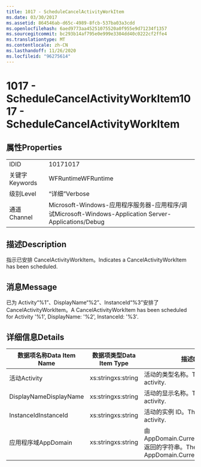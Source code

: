 ```yaml
---
title: 1017 - ScheduleCancelActivityWorkItem
ms.date: 03/30/2017
ms.assetid: 864546ab-d65c-4989-8fcb-537ba03a3cdd
ms.openlocfilehash: 6aed9773aa45251075520a0f955e9d71234f1357
ms.sourcegitcommit: bc293b14af795e0e999e3304dd40c0222cf2ffe4
ms.translationtype: MT
ms.contentlocale: zh-CN
ms.lasthandoff: 11/26/2020
ms.locfileid: "96275614"
---
```

# <a name="1017---schedulecancelactivityworkitem"></a><span data-ttu-id="9af2a-102">1017 - ScheduleCancelActivityWorkItem</span><span class="sxs-lookup"><span data-stu-id="9af2a-102">1017 - ScheduleCancelActivityWorkItem</span></span>

## <a name="properties"></a><span data-ttu-id="9af2a-103">属性</span><span class="sxs-lookup"><span data-stu-id="9af2a-103">Properties</span></span>  
  
|||  
|-|-|  
|<span data-ttu-id="9af2a-104">ID</span><span class="sxs-lookup"><span data-stu-id="9af2a-104">ID</span></span>|<span data-ttu-id="9af2a-105">1017</span><span class="sxs-lookup"><span data-stu-id="9af2a-105">1017</span></span>|  
|<span data-ttu-id="9af2a-106">关键字</span><span class="sxs-lookup"><span data-stu-id="9af2a-106">Keywords</span></span>|<span data-ttu-id="9af2a-107">WFRuntime</span><span class="sxs-lookup"><span data-stu-id="9af2a-107">WFRuntime</span></span>|  
|<span data-ttu-id="9af2a-108">级别</span><span class="sxs-lookup"><span data-stu-id="9af2a-108">Level</span></span>|<span data-ttu-id="9af2a-109">“详细”</span><span class="sxs-lookup"><span data-stu-id="9af2a-109">Verbose</span></span>|  
|<span data-ttu-id="9af2a-110">通道</span><span class="sxs-lookup"><span data-stu-id="9af2a-110">Channel</span></span>|<span data-ttu-id="9af2a-111">Microsoft-Windows-应用程序服务器-应用程序/调试</span><span class="sxs-lookup"><span data-stu-id="9af2a-111">Microsoft-Windows-Application Server-Applications/Debug</span></span>|  
  
## <a name="description"></a><span data-ttu-id="9af2a-112">描述</span><span class="sxs-lookup"><span data-stu-id="9af2a-112">Description</span></span>  

 <span data-ttu-id="9af2a-113">指示已安排 CancelActivityWorkItem。</span><span class="sxs-lookup"><span data-stu-id="9af2a-113">Indicates a CancelActivityWorkItem has been scheduled.</span></span>  
  
## <a name="message"></a><span data-ttu-id="9af2a-114">消息</span><span class="sxs-lookup"><span data-stu-id="9af2a-114">Message</span></span>  

 <span data-ttu-id="9af2a-115">已为 Activity“%1”、DisplayName“%2”、InstanceId“%3”安排了 CancelActivityWorkItem。</span><span class="sxs-lookup"><span data-stu-id="9af2a-115">A CancelActivityWorkItem has been scheduled for Activity '%1', DisplayName: '%2', InstanceId: '%3'.</span></span>  
  
## <a name="details"></a><span data-ttu-id="9af2a-116">详细信息</span><span class="sxs-lookup"><span data-stu-id="9af2a-116">Details</span></span>  
  
|<span data-ttu-id="9af2a-117">数据项名称</span><span class="sxs-lookup"><span data-stu-id="9af2a-117">Data Item Name</span></span>|<span data-ttu-id="9af2a-118">数据项类型</span><span class="sxs-lookup"><span data-stu-id="9af2a-118">Data Item Type</span></span>|<span data-ttu-id="9af2a-119">描述</span><span class="sxs-lookup"><span data-stu-id="9af2a-119">Description</span></span>|  
|--------------------|--------------------|-----------------|  
|<span data-ttu-id="9af2a-120">活动</span><span class="sxs-lookup"><span data-stu-id="9af2a-120">Activity</span></span>|<span data-ttu-id="9af2a-121">xs:string</span><span class="sxs-lookup"><span data-stu-id="9af2a-121">xs:string</span></span>|<span data-ttu-id="9af2a-122">活动的类型名称。</span><span class="sxs-lookup"><span data-stu-id="9af2a-122">The type name of the activity.</span></span>|  
|<span data-ttu-id="9af2a-123">DisplayName</span><span class="sxs-lookup"><span data-stu-id="9af2a-123">DisplayName</span></span>|<span data-ttu-id="9af2a-124">xs:string</span><span class="sxs-lookup"><span data-stu-id="9af2a-124">xs:string</span></span>|<span data-ttu-id="9af2a-125">活动的显示名称。</span><span class="sxs-lookup"><span data-stu-id="9af2a-125">The display name of the activity.</span></span>|  
|<span data-ttu-id="9af2a-126">InstanceId</span><span class="sxs-lookup"><span data-stu-id="9af2a-126">InstanceId</span></span>|<span data-ttu-id="9af2a-127">xs:string</span><span class="sxs-lookup"><span data-stu-id="9af2a-127">xs:string</span></span>|<span data-ttu-id="9af2a-128">活动的实例 ID。</span><span class="sxs-lookup"><span data-stu-id="9af2a-128">The instance id of the activity.</span></span>|  
|<span data-ttu-id="9af2a-129">应用程序域</span><span class="sxs-lookup"><span data-stu-id="9af2a-129">AppDomain</span></span>|<span data-ttu-id="9af2a-130">xs:string</span><span class="sxs-lookup"><span data-stu-id="9af2a-130">xs:string</span></span>|<span data-ttu-id="9af2a-131">由 AppDomain.CurrentDomain.FriendlyName 返回的字符串。</span><span class="sxs-lookup"><span data-stu-id="9af2a-131">The string returned by AppDomain.CurrentDomain.FriendlyName.</span></span>|
